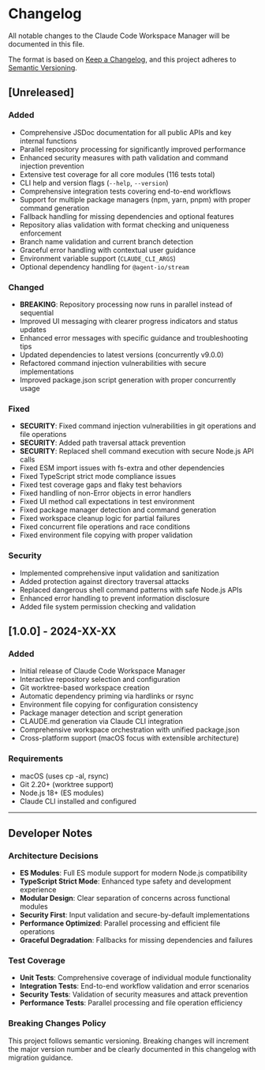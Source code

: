 # Changelog

All notable changes to the Claude Code Workspace Manager will be documented in this file.

The format is based on [Keep a Changelog](https://keepachangelog.com/en/1.0.0/),
and this project adheres to [Semantic Versioning](https://semver.org/spec/v2.0.0.html).

## [Unreleased]

### Added
- Comprehensive JSDoc documentation for all public APIs and key internal functions
- Parallel repository processing for significantly improved performance
- Enhanced security measures with path validation and command injection prevention
- Extensive test coverage for all core modules (116 tests total)
- CLI help and version flags (`--help`, `--version`)
- Comprehensive integration tests covering end-to-end workflows
- Support for multiple package managers (npm, yarn, pnpm) with proper command generation
- Fallback handling for missing dependencies and optional features
- Repository alias validation with format checking and uniqueness enforcement
- Branch name validation and current branch detection
- Graceful error handling with contextual user guidance
- Environment variable support (`CLAUDE_CLI_ARGS`)
- Optional dependency handling for `@agent-io/stream`

### Changed
- **BREAKING**: Repository processing now runs in parallel instead of sequential
- Improved UI messaging with clearer progress indicators and status updates
- Enhanced error messages with specific guidance and troubleshooting tips
- Updated dependencies to latest versions (concurrently v9.0.0)
- Refactored command injection vulnerabilities with secure implementations
- Improved package.json script generation with proper concurrently usage

### Fixed
- **SECURITY**: Fixed command injection vulnerabilities in git operations and file operations
- **SECURITY**: Added path traversal attack prevention
- **SECURITY**: Replaced shell command execution with secure Node.js API calls
- Fixed ESM import issues with fs-extra and other dependencies
- Fixed TypeScript strict mode compliance issues
- Fixed test coverage gaps and flaky test behaviors
- Fixed handling of non-Error objects in error handlers
- Fixed UI method call expectations in test environment
- Fixed package manager detection and command generation
- Fixed workspace cleanup logic for partial failures
- Fixed concurrent file operations and race conditions
- Fixed environment file copying with proper validation

### Security
- Implemented comprehensive input validation and sanitization
- Added protection against directory traversal attacks
- Replaced dangerous shell command patterns with safe Node.js APIs
- Enhanced error handling to prevent information disclosure
- Added file system permission checking and validation

## [1.0.0] - 2024-XX-XX

### Added
- Initial release of Claude Code Workspace Manager
- Interactive repository selection and configuration
- Git worktree-based workspace creation
- Automatic dependency priming via hardlinks or rsync
- Environment file copying for configuration consistency
- Package manager detection and script generation
- CLAUDE.md generation via Claude CLI integration
- Comprehensive workspace orchestration with unified package.json
- Cross-platform support (macOS focus with extensible architecture)

### Requirements
- macOS (uses cp -al, rsync)
- Git 2.20+ (worktree support)
- Node.js 18+ (ES modules)
- Claude CLI installed and configured

---

## Developer Notes

### Architecture Decisions
- **ES Modules**: Full ES module support for modern Node.js compatibility
- **TypeScript Strict Mode**: Enhanced type safety and development experience  
- **Modular Design**: Clear separation of concerns across functional modules
- **Security First**: Input validation and secure-by-default implementations
- **Performance Optimized**: Parallel processing and efficient file operations
- **Graceful Degradation**: Fallbacks for missing dependencies and failures

### Test Coverage
- **Unit Tests**: Comprehensive coverage of individual module functionality
- **Integration Tests**: End-to-end workflow validation and error scenarios
- **Security Tests**: Validation of security measures and attack prevention
- **Performance Tests**: Parallel processing and file operation efficiency

### Breaking Changes Policy
This project follows semantic versioning. Breaking changes will increment the major version number and be clearly documented in this changelog with migration guidance.